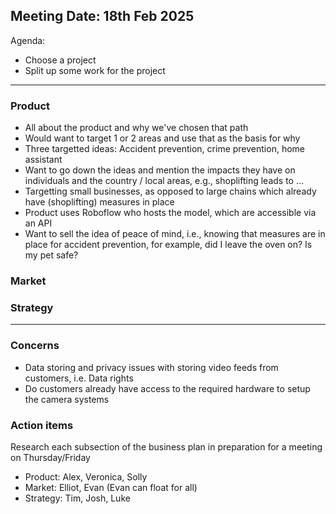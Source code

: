 ## Meeting Date: 18th Feb 2025
Agenda: 
- Choose a project
- Split up some work for the project

---

### Product
- All about the product and why we've chosen that path
- Would want to target 1 or 2 areas and use that as the basis for why
- Three targetted ideas: Accident prevention, crime prevention, home assistant
- Want to go down the ideas and mention the impacts they have on individuals and the country / local areas, e.g., shoplifting leads to ...
- Targetting small businesses, as opposed to large chains which already have (shoplifting) measures in place
- Product uses Roboflow who hosts the model, which are accessible via an API
- Want to sell the idea of peace of mind, i.e., knowing that measures are in place for accident prevention, for example, did I leave the oven on? Is my pet safe?

### Market

### Strategy

---
### Concerns
- Data storing and privacy issues with storing video feeds from customers, i.e. Data rights
- Do customers already have access to the required hardware to setup the camera systems

### Action items
Research each subsection of the business plan in preparation for a meeting on Thursday/Friday

- Product: Alex, Veronica, Solly
- Market: Elliot, Evan (Evan can float for all)
- Strategy: Tim, Josh, Luke